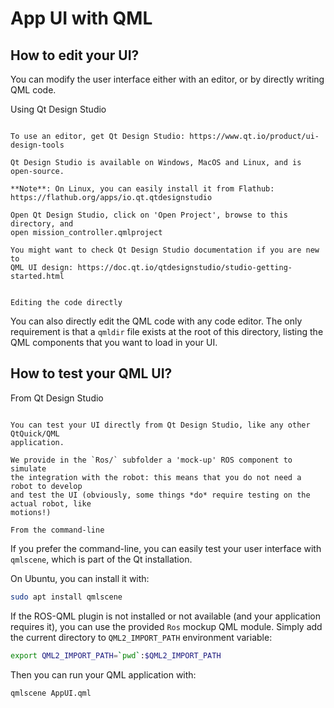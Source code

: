 App UI with QML
===============

How to edit your UI?
--------------------

You can modify the user interface either with an editor,
or by directly writing QML code.

Using Qt Design Studio
~~~~~~~~~~~~~~~~~~~~~~

To use an editor, get Qt Design Studio: https://www.qt.io/product/ui-design-tools

Qt Design Studio is available on Windows, MacOS and Linux, and is open-source.

**Note**: On Linux, you can easily install it from Flathub:
https://flathub.org/apps/io.qt.qtdesignstudio

Open Qt Design Studio, click on 'Open Project', browse to this directory, and 
open mission_controller.qmlproject

You might want to check Qt Design Studio documentation if you are new to
QML UI design: https://doc.qt.io/qtdesignstudio/studio-getting-started.html


Editing the code directly
~~~~~~~~~~~~~~~~~~~~~~~~~

You can also directly edit the QML code with any code editor. The only requirement
is that a `qmldir` file exists at the root of this directory, listing the QML 
components that you want to load in your UI.


How to test your QML UI?
------------------------

From Qt Design Studio
~~~~~~~~~~~~~~~~~~~~~

You can test your UI directly from Qt Design Studio, like any other QtQuick/QML
application.

We provide in the `Ros/` subfolder a 'mock-up' ROS component to simulate
the integration with the robot: this means that you do not need a robot to develop
and test the UI (obviously, some things *do* require testing on the actual robot, like
motions!)

From the command-line
~~~~~~~~~~~~~~~~~~~~~

If you prefer the command-line, you can easily test your user interface with
`qmlscene`, which is part of the Qt installation.

On Ubuntu, you can install it with:

```bash
sudo apt install qmlscene
```

If the ROS-QML plugin is not installed or not available (and your application
requires it), you can use the provided `Ros` mockup QML module.
Simply add the current directory to `QML2_IMPORT_PATH` environment variable:


```bash
export QML2_IMPORT_PATH=`pwd`:$QML2_IMPORT_PATH
```

Then you can run your QML application with:

```bash
qmlscene AppUI.qml 
```